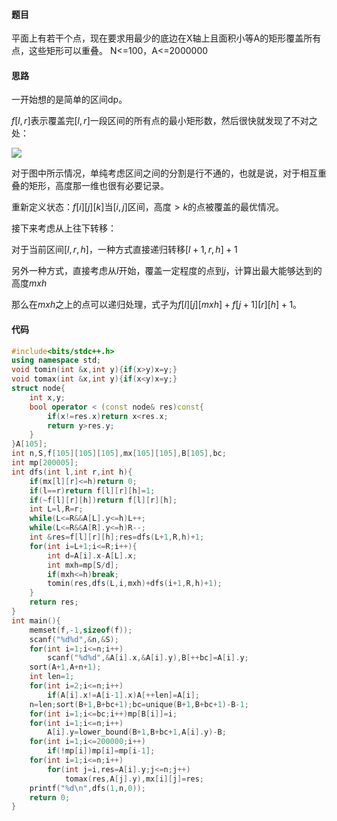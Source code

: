 #### 题目

平面上有若干个点，现在要求用最少的底边在X轴上且面积小等A的矩形覆盖所有点，这些矩形可以重叠。 N<=100，A<=2000000



#### 思路

一开始想的是简单的区间dp。

$f[l,r]$表示覆盖完$[l,r]$一段区间的所有点的最小矩形数，然后很快就发现了不对之处：

![](https://i.loli.net/2019/07/21/5d3418fa286d466847.png)

对于图中所示情况，单纯考虑区间之间的分割是行不通的，也就是说，对于相互重叠的矩形，高度那一维也很有必要记录。

重新定义状态：$f[i][j][k]$当$[i,j]$区间，高度$>k$的点被覆盖的最优情况。

接下来考虑从上往下转移：

对于当前区间$[l,r,h]$，一种方式直接递归转移$[l+1,r,h]+1$

另外一种方式，直接考虑从$l$开始，覆盖一定程度的点到$j$，计算出最大能够达到的高度$mxh$

那么在$mxh$之上的点可以递归处理，式子为$f[l][j][mxh]+f[j+1][r][h]+1$。

#### 代码
```c++
#include<bits/stdc++.h>
using namespace std;
void tomin(int &x,int y){if(x>y)x=y;}
void tomax(int &x,int y){if(x<y)x=y;}
struct node{
    int x,y;
    bool operator < (const node& res)const{
        if(x!=res.x)return x<res.x;
        return y>res.y;  
    }
}A[105];
int n,S,f[105][105][105],mx[105][105],B[105],bc;
int mp[200005];
int dfs(int l,int r,int h){
    if(mx[l][r]<=h)return 0;
    if(l==r)return f[l][r][h]=1;
    if(~f[l][r][h])return f[l][r][h];
    int L=l,R=r;
    while(L<=R&&A[L].y<=h)L++;
    while(L<=R&&A[R].y<=h)R--;
    int &res=f[l][r][h];res=dfs(L+1,R,h)+1;
    for(int i=L+1;i<=R;i++){
        int d=A[i].x-A[L].x;
        int mxh=mp[S/d];
        if(mxh<=h)break;
        tomin(res,dfs(L,i,mxh)+dfs(i+1,R,h)+1); 
    }
    return res;
}
int main(){
    memset(f,-1,sizeof(f));
    scanf("%d%d",&n,&S);
    for(int i=1;i<=n;i++)
        scanf("%d%d",&A[i].x,&A[i].y),B[++bc]=A[i].y;
    sort(A+1,A+n+1);
    int len=1;
    for(int i=2;i<=n;i++)
        if(A[i].x!=A[i-1].x)A[++len]=A[i];
    n=len;sort(B+1,B+bc+1);bc=unique(B+1,B+bc+1)-B-1;
    for(int i=1;i<=bc;i++)mp[B[i]]=i;
    for(int i=1;i<=n;i++)
        A[i].y=lower_bound(B+1,B+bc+1,A[i].y)-B;
    for(int i=1;i<=200000;i++)
        if(!mp[i])mp[i]=mp[i-1];
    for(int i=1;i<=n;i++)
        for(int j=i,res=A[i].y;j<=n;j++)
            tomax(res,A[j].y),mx[i][j]=res; 
    printf("%d\n",dfs(1,n,0));
    return 0;
}
```